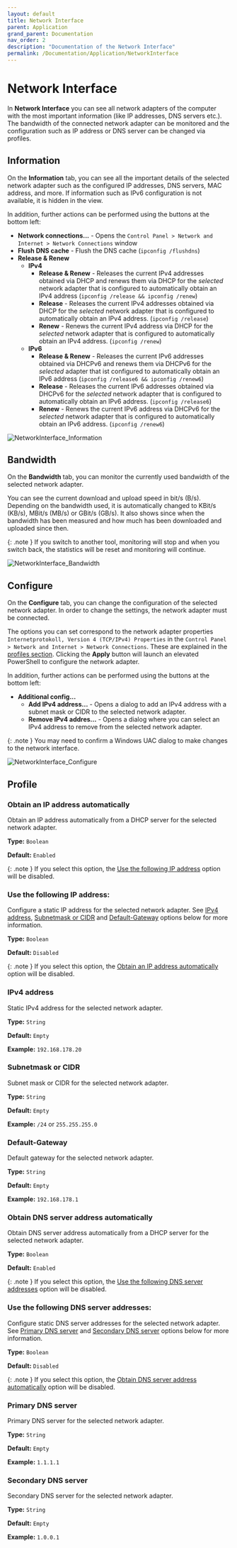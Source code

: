 ```yaml
---
layout: default
title: Network Interface
parent: Application
grand_parent: Documentation
nav_order: 2
description: "Documentation of the Network Interface"
permalink: /Documentation/Application/NetworkInterface
---
```


# Network Interface

In **Network Interface** you can see all network adapters of the computer with the most important information (like IP addresses, DNS servers etc.). The bandwidth of the connected network adapter can be monitored and the configuration such as IP address or DNS server can be changed via profiles.

## Information

On the **Information** tab, you can see all the important details of the selected network adapter such as the configured IP addresses, DNS servers, MAC address, and more. If information such as IPv6 configuration is not available, it is hidden in the view.

In addition, further actions can be performed using the buttons at the bottom left:

- **Network connections...** - Opens the `Control Panel > Network and Internet > Network Connections` window
- **Flush DNS cache** - Flush the DNS cache (`ipconfig /flushdns`)
- **Release & Renew**
  - **IPv4**
    - **Release & Renew** - Releases the current IPv4 addresses obtained via DHCP and renews them via DHCP for the _selected_ network adapter that is configured to automatically obtain an IPv4 address (`ipconfig /release && ipconfig /renew`)
    - **Release** - Releases the current IPv4 addresses obtained via DHCP for the _selected_ network adapter that is configured to automatically obtain an IPv4 address. (`ipconfig /release`)
    - **Renew** - Renews the current IPv4 address via DHCP for the _selected_ network adapter that is configured to automatically obtain an IPv4 address. (`ipconfig /renew`)
  - **IPv6**
    - **Release & Renew** - Releases the current IPv6 addresses obtained via DHCPv6 and renews them via DHCPv6 for the _selected_ adapter that ist configured to automatically obtain an IPv6 address (`ipconfig /release6 && ipconfig /renew6`)
    - **Release** - Releases the current IPv6 addresses obtained via DHCPv6 for the _selected_ network adapter that is configured to automatically obtain an IPv6 address. (`ipconfig /release6`)
    - **Renew** - Renews the current IPv6 address via DHCPv6 for the _selected_ network adapter that is configured to automatically obtain an IPv6 address. (`ipconfig /renew6`)

![NetworkInterface_Information](02_NetworkInterface_Information.png)

## Bandwidth

On the **Bandwidth** tab, you can monitor the currently used bandwidth of the selected network adapter.

You can see the current download and upload speed in bit/s (B/s). Depending on the bandwidth used, it is automatically changed to KBit/s (KB/s), MBit/s (MB/s) or GBit/s (GB/s). It also shows since when the bandwidth has been measured and how much has been downloaded and uploaded since then.

{: .note }
If you switch to another tool, monitoring will stop and when you switch back, the statistics will be reset and monitoring will continue.

![NetworkInterface_Bandwidth](02_NetworkInterface_Bandwidth.png)

## Configure

On the **Configure** tab, you can change the configuration of the selected network adapter. In order to change the settings, the network adapter must be connected.

The options you can set correspond to the network adapter properties `Internetprotokoll, Version 4 (TCP/IPv4) Properties` in the `Control Panel > Network and Internet > Network Connections`. These are explained in the [profiles section](#profile). Clicking the **Apply** button will launch an elevated PowerShell to configure the network adapter.

In addition, further actions can be performed using the buttons at the bottom left:

- **Additional config...**
  - **Add IPv4 address...** - Opens a dialog to add an IPv4 address with a subnet mask or CIDR to the selected network adapter.
  - **Remove IPv4 addres...** - Opens a dialog where you can select an IPv4 address to remove from the selected network adapter.

{: .note }
You may need to confirm a Windows UAC dialog to make changes to the network interface.

![NetworkInterface_Configure](02_NetworkInterface_Configure.png)

## Profile

### Obtain an IP address automatically

Obtain an IP address automatically from a DHCP server for the selected network adapter.

**Type:** `Boolean`

**Default:** `Enabled`

{: .note }
If you select this option, the [Use the following IP address](#use-the-following-ip-address) option will be disabled.

### Use the following IP address:

Configure a static IP address for the selected network adapter. See [IPv4 address](#ipv4-address), [Subnetmask or CIDR](#subnetmask-or-cidr) and [Default-Gateway](#default-gateway) options below for more information.

**Type:** `Boolean`

**Default:** `Disabled`

{: .note }
If you select this option, the [Obtain an IP address automatically](#obtain-an-ip-address-automatically) option will be disabled.

### IPv4 address

Static IPv4 address for the selected network adapter.

**Type:** `String`

**Default:** `Empty`

**Example:** `192.168.178.20`

### Subnetmask or CIDR

Subnet mask or CIDR for the selected network adapter.

**Type:** `String`

**Default:** `Empty`

**Example:** `/24` or `255.255.255.0`

### Default-Gateway

Default gateway for the selected network adapter.

**Type:** `String`

**Default:** `Empty`

**Example:** `192.168.178.1`

### Obtain DNS server address automatically

Obtain DNS server address automatically from a DHCP server for the selected network adapter.

**Type:** `Boolean`

**Default:** `Enabled`

{: .note }
If you select this option, the [Use the following DNS server addresses](#use-the-following-dns-server-addresses) option will be disabled.

### Use the following DNS server addresses:

Configure static DNS server addresses for the selected network adapter. See [Primary DNS server](#primary-dns-server) and [Secondary DNS server](#secondary-dns-server) options below for more information.

**Type:** `Boolean`

**Default:** `Disabled`

{: .note }
If you select this option, the [Obtain DNS server address automatically](#obtain-dns-server-address-automatically) option will be disabled.

### Primary DNS server

Primary DNS server for the selected network adapter.

**Type:** `String`

**Default:** `Empty`

**Example:** `1.1.1.1`

### Secondary DNS server

Secondary DNS server for the selected network adapter.

**Type:** `String`

**Default:** `Empty`

**Example:** `1.0.0.1`
